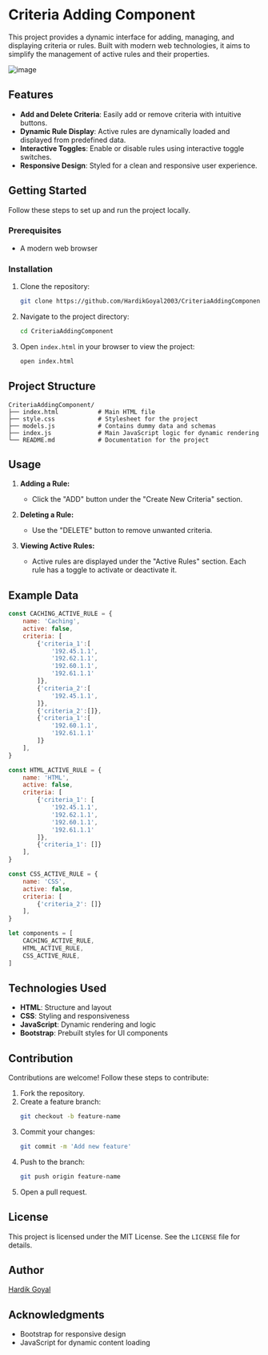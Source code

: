 # Criteria Adding Component

This project provides a dynamic interface for adding, managing, and displaying criteria or rules. Built with modern web technologies, it aims to simplify the management of active rules and their properties.

![image](https://github.com/user-attachments/assets/eebb5dc9-84f9-4b39-9c18-9646395322e0)


## Features

- **Add and Delete Criteria**: Easily add or remove criteria with intuitive buttons.
- **Dynamic Rule Display**: Active rules are dynamically loaded and displayed from predefined data.
- **Interactive Toggles**: Enable or disable rules using interactive toggle switches.
- **Responsive Design**: Styled for a clean and responsive user experience.

## Getting Started

Follow these steps to set up and run the project locally.

### Prerequisites

- A modern web browser

### Installation

1. Clone the repository:
   ```bash
   git clone https://github.com/HardikGoyal2003/CriteriaAddingComponent.git
   ```

2. Navigate to the project directory:
   ```bash
   cd CriteriaAddingComponent
   ```

3. Open `index.html` in your browser to view the project:
   ```bash
   open index.html
   ```

## Project Structure

```
CriteriaAddingComponent/
├── index.html           # Main HTML file
├── style.css            # Stylesheet for the project
├── models.js            # Contains dummy data and schemas
├── index.js             # Main JavaScript logic for dynamic rendering
└── README.md            # Documentation for the project
```

## Usage

1. **Adding a Rule:**
   - Click the "ADD" button under the "Create New Criteria" section.

2. **Deleting a Rule:**
   - Use the "DELETE" button to remove unwanted criteria.

3. **Viewing Active Rules:**
   - Active rules are displayed under the "Active Rules" section. Each rule has a toggle to activate or deactivate it.

## Example Data

```javascript
const CACHING_ACTIVE_RULE = {
    name: 'Caching',
    active: false,
    criteria: [
        {'criteria_1':[        
            '192.45.1.1',
            '192.62.1.1',
            '192.60.1.1',
            '192.61.1.1'
        ]},
        {'criteria_2':[
            '192.45.1.1',
        ]},
        {'criteria_2':[]},
        {'criteria_1':[
            '192.60.1.1',
            '192.61.1.1'
        ]}
    ],
}

const HTML_ACTIVE_RULE = {
    name: 'HTML',
    active: false,
    criteria: [
        {'criteria_1': [
            '192.45.1.1',
            '192.62.1.1',
            '192.60.1.1',
            '192.61.1.1'
        ]},
        {'criteria_1': []}
    ],
}

const CSS_ACTIVE_RULE = {
    name: 'CSS',
    active: false,
    criteria: [
        {'criteria_2': []}
    ],
}

let components = [
    CACHING_ACTIVE_RULE,
    HTML_ACTIVE_RULE,
    CSS_ACTIVE_RULE,
]
```

## Technologies Used

- **HTML**: Structure and layout
- **CSS**: Styling and responsiveness
- **JavaScript**: Dynamic rendering and logic
- **Bootstrap**: Prebuilt styles for UI components

## Contribution

Contributions are welcome! Follow these steps to contribute:

1. Fork the repository.
2. Create a feature branch:
   ```bash
   git checkout -b feature-name
   ```
3. Commit your changes:
   ```bash
   git commit -m 'Add new feature'
   ```
4. Push to the branch:
   ```bash
   git push origin feature-name
   ```
5. Open a pull request.

## License

This project is licensed under the MIT License. See the `LICENSE` file for details.

## Author

[Hardik Goyal](https://github.com/HardikGoyal2003)

## Acknowledgments

- Bootstrap for responsive design
- JavaScript for dynamic content loading

